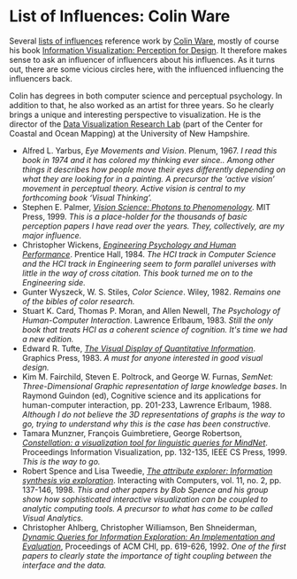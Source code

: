 # List of Influences: Colin Ware

Several <a href="/topics/ListsOfInfluences">lists of influences</a> reference work by <a href="http://ccom.unh.edu/vislab/CWBio.html">Colin Ware</a>, mostly of course his book <a href="http://www.amazon.com/Information-Visualization-Second-Interactive-Technologies/dp/1558608192/">Information Visualization: Perception for Design</a>. It therefore makes sense to ask an influencer of influencers about his influences. As it turns out, there are some vicious circles here, with the influenced influencing the influencers back.

Colin has degrees in both computer science and perceptual psychology. In addition to that, he also worked as an artist for three years. So he clearly brings a unique and interesting perspective to visualization. He is the director of the <a href="http://www.ccom.unh.edu/vislab/index.html">Data Visualization Research Lab</a> (part of the Center for Coastal and Ocean Mapping) at the University of New Hampshire.

- Alfred L. Yarbus, <em>Eye Movements and Vision</em>. Plenum, 1967. <em>I read this book in 1974 and it has colored my thinking ever since.. Among other things it describes how people move their eyes differently depending on what they are looking for in a painting. A precursor the ‘active vision’ movement in perceptual theory. Active vision is central to my forthcoming book ‘Visual Thinking’.</em>
- Stephen E. Palmer, <a href="http://www.amazon.com/Vision-Science-Phenomenology-Stephen-Palmer/dp/0262161834/"><em>Vision Science: Photons to Phenomenology</em></a>. MIT Press, 1999. <em>This is a place-holder for the thousands of basic perception papers I have read over the years. They, collectively, are my major influence.</em>
- Christopher Wickens, <a href="http://www.amazon.com/Engineering-Psychology-Human-Performance-3rd/dp/0321047117/"><em>Engineering Psychology and Human Performance</em></a>. Prentice Hall, 1984. <em>The HCI track in Computer Science and the HCI track in Engineering seem to form parallel universes with little in the way of cross citation. This book turned me on to the Engineering side.</em>
- Gunter Wyszeck, W. S. Stiles, <em>Color Science</em>. Wiley, 1982. <em>Remains one of the bibles of color research.</em>
- Stuart K. Card, Thomas P. Moran, and Allen Newell, <em>The Psychology of Human-Computer Interaction</em>. Lawrence Erlbaum, 1983. <em>Still the only book that treats HCI as a coherent science of cognition. It's time we had a new edition.</em>
- Edward R. Tufte, <a href="http://www.amazon.com/Visual-Display-Quantitative-Information-2nd/dp/0961392142/"><em>The Visual Display of Quantitative Information</em></a>. Graphics Press, 1983. <em>A must for anyone interested in good visual design.</em>
- Kim M. Fairchild, Steven E. Poltrock, and George W. Furnas, <em>SemNet: Three-Dimensional Graphic representation of large knowledge bases</em>. In Raymond Guindon (ed), Cognitive science and its applications for human-computer interaction, pp. 201-233, Lawrence Erlbaum, 1988. <em>Although I do not believe the 3D representations of graphs is the way to go, trying to understand why this is the case has been constructive.</em>
- Tamara Munzner, François Guimbretiere, George Robertson, <a href="http://ieeexplore.ieee.org/xpl/freeabs_all.jsp?isnumber=17394&amp;arnumber=801869&amp;count=22&amp;index=20"><em>Constellation: a visualization tool for linguistic queries for MindNet</em></a>. Proceedings Information Visualization, pp. 132-135, IEEE CS Press, 1999. <em>This is the way to go.</em>
- Robert Spence and Lisa Tweedie, <a href="http://www.sciencedirect.com/science?_ob=ArticleURL&amp;_udi=B6V0D-3W376TY-2&amp;_user=10&amp;_coverDate=12%2F15%2F1998&amp;_rdoc=1&amp;_fmt=&amp;_orig=search&amp;_sort=d&amp;view=c&amp;_acct=C000050221&amp;_version=1&amp;_urlVersion=0&amp;_userid=10&amp;md5=fa3d4a46827ee1d7e5af04a2d6ce6293"><em>The attribute explorer: Information synthesis via exploration</em></a>. Interacting with Computers, vol. 11, no. 2, pp. 137-146, 1998. <em>This and other papers by Bob Spence and his group show how sophisticated interactive visualization can be coupled to analytic computing tools. A precursor to what has come to be called Visual Analytics.</em>
- Christopher Ahlberg, Christopher Williamson, Ben Shneiderman, <a href="http://portal.acm.org/citation.cfm?doid=142750.143054"><em>Dynamic Queries for Information Exploration: An Implementation and Evaluation</em></a>, Proceedings of ACM CHI, pp. 619-626, 1992. <em>One of the first papers to clearly state the importance of tight coupling between the interface and the data.</em>
